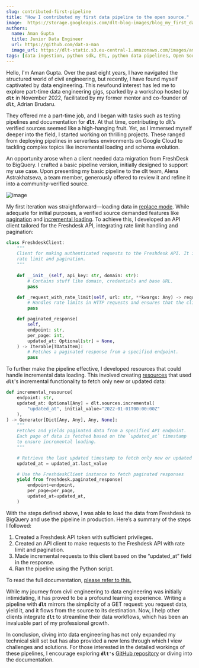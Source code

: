 ```yaml
---
slug: contributed-first-pipeline
title: "How I contributed my first data pipeline to the open source."
image:  https://storage.googleapis.com/dlt-blog-images/blog_my_first_data_pipeline.png
authors:
  name: Aman Gupta
  title: Junior Data Engineer
  url: https://github.com/dat-a-man
  image_url: https://dlt-static.s3.eu-central-1.amazonaws.com/images/aman.png
tags: [data ingestion, python sdk, ETL, python data pipelines, Open Source, Developer Tools]
---
```


Hello, I'm Aman Gupta. Over the past eight years, I have navigated the structured world of civil engineering, but recently, I have found myself captivated by data engineering. This newfound interest has led me to explore part-time data engineering gigs, sparked by a workshop hosted by **`dlt`** in November 2022, facilitated by my former mentor and co-founder of **`dlt`**, Adrian Brudaru.

They offered me a part-time job, and I began with tasks such as testing pipelines and documentation for **`dlt`**. At that time, contributing to dlt’s verified sources seemed like a high-hanging fruit. Yet, as I immersed myself deeper into the field, I started working on thrilling projects. These ranged from deploying pipelines in serverless environments on Google Cloud to tackling complex topics like incremental loading and schema evolution.

An opportunity arose when a client needed data migration from FreshDesk to BigQuery. I crafted a basic pipeline version, initially designed to support my use case. Upon presenting my basic pipeline to the dlt team, Alena Astrakhatseva, a team member, generously offered to review it and refine it into a community-verified source.

![image](https://storage.googleapis.com/dlt-blog-images/blog_my_first_data_pipeline.png)

My first iteration was straightforward—loading data in [replace mode](https://dlthub.com/docs/general-usage/incremental-loading#the-3-write-dispositions). While adequate for initial purposes, a verified source demanded features like [pagination](https://dlthub.com/docs/general-usage/http/overview#explicitly-specifying-pagination-parameters) and [incremental loading](https://dlthub.com/docs/general-usage/incremental-loading). To achieve this, I developed an API client tailored for the Freshdesk API, integrating rate limit handling and pagination:

```py
class FreshdeskClient:
    """
    Client for making authenticated requests to the Freshdesk API. It incorporates API requests with
    rate limit and pagination.
    """
    
    def __init__(self, api_key: str, domain: str):
        # Contains stuff like domain, credentials and base URL.
        pass

    def _request_with_rate_limit(self, url: str, **kwargs: Any) -> requests.Response:
        # Handles rate limits in HTTP requests and ensures that the client doesn't exceed the limit set by the server.
        pass

    def paginated_response(
        self,
        endpoint: str,
        per_page: int,
        updated_at: Optional[str] = None,
    ) -> Iterable[TDataItem]:
        # Fetches a paginated response from a specified endpoint.
        pass
```

To further make the pipeline effective, I developed resources that could handle incremental data loading. This involved creating [resources](https://dlthub.com/docs/general-usage/resource) that used **`dlt`**'s incremental functionality to fetch only new or updated data:

```py
def incremental_resource(
    endpoint: str,
    updated_at: Optional[Any] = dlt.sources.incremental(
        "updated_at", initial_value="2022-01-01T00:00:00Z"
    ),
) -> Generator[Dict[Any, Any], Any, None]:
    """
    Fetches and yields paginated data from a specified API endpoint.
    Each page of data is fetched based on the `updated_at` timestamp
    to ensure incremental loading.
    """

    # Retrieve the last updated timestamp to fetch only new or updated records.
    updated_at = updated_at.last_value

    # Use the FreshdeskClient instance to fetch paginated responses
    yield from freshdesk.paginated_response(
        endpoint=endpoint,
        per_page=per_page,
        updated_at=updated_at,
    )
```

With the steps defined above, I was able to load the data from Freshdesk to BigQuery and use the pipeline in production. Here’s a summary of the steps I followed:

1. Created a Freshdesk API token with sufficient privileges.
1. Created an API client to make requests to the Freshdesk API with rate limit and pagination.
1. Made incremental requests to this client based on the “updated_at” field in the response.
1. Ran the pipeline using the Python script.

To read the full documentation, [please refer to this.](https://dlthub.com/docs/dlt-ecosystem/verified-sources/freshdesk)

While my journey from civil engineering to data engineering was initially intimidating, it has proved to be a profound learning experience. Writing a pipeline with **`dlt`** mirrors the simplicity of a GET request: you request data, yield it, and it flows from the source to its destination. Now, I help other clients integrate **`dlt`** to streamline their data workflows, which has been an invaluable part of my professional growth.

In conclusion, diving into data engineering has not only expanded my technical skill set but has also provided a new lens through which I view challenges and solutions. For those interested in the detailed workings of these pipelines, I encourage exploring **`dlt's`** [GitHub repository](https://github.com/dlt-hub/verified-sources) or diving into the documentation.